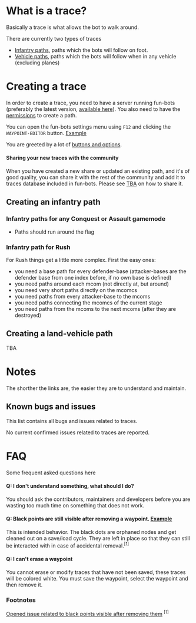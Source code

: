 # What is a trace?
Basically a trace is what allows the bot to walk around.

There are currently two types of traces
- [Infantry paths](#creating-an-infantry-path), paths which the bots will follow on foot.
- [Vehicle paths](#creating-a-land-vehicle-path), paths which the bots will follow when in any vehicle (excluding planes)

# Creating a trace
In order to create a trace, you need to have a server running fun-bots (preferably the latest version, [available here](https://github.com/Joe91/fun-bots/tags)). You also need to have the [permissions](https://github.com/Joe91/fun-bots/wiki/Permissions) to create a path.

You can open the fun-bots settings menu using `F12` and clicking the `WAYPOINT-EDITOR` button. [Example](https://github.com/Joe91/fun-bots/blob/master/Screenshots/Menu/Full.png)

You are greeted by a lot of [buttons and options](https://github.com/Firjens/fun-bots/blob/master/Screenshots/Menu/Traces/FullTraceMenuExample.png).

#### Sharing your new traces with the community
When you have created a new share or updated an existing path, and it's of good quality, you can share it with the rest of the community and add it to traces database included in fun-bots. Please see [TBA](/#) on how to share it.

## Creating an infantry path

### Infantry paths for any Conquest or Assault gamemode
- Paths should run around the flag

### Infantry path for Rush
For Rush things get a little more complex.
First the easy ones:
- you need a base path for every defender-base (attacker-bases are the defender base from one index before, if no own base is defined)
- you need paths around each mcom (not directly at, but around)
- you need very short paths directly on the mcomcs
- you need paths from every attacker-base to the mcoms
- you need paths connecting the mcomcs of the current stage
- you need paths from the mcoms to the next mcoms (after they are destroyed)


## Creating a land-vehicle path
TBA

# Notes
The shorther the links are, the easier they are to understand and maintain.

## Known bugs and issues
This list contains all bugs and issues related to traces.

No current confirmed issues related to traces are reported.

# FAQ
Some frequent asked questions here

#### Q: I don't understand something, what should I do?
You should ask the contributors, maintainers and developers before you are wasting too much time on something that does not work.

#### Q: Black points are still visible after removing a waypoint. [Example](https://media.discordapp.net/attachments/860159569107615764/860167425962147870/unknown.png)
This is intended behavior. The black dots are orphaned nodes and get cleaned out on a save/load cycle. They are left in place so that they can still be interacted with in case of accidental removal.<sup>[1]</sup>

#### Q: I can't erase a waypoint
You cannot erase or modify traces that have not been saved, these traces will be colored white. You must save the waypoint, select the waypoint and then remove it.

### Footnotes
[Opened issue related to black points visible after removing them](https://github.com/Joe91/fun-bots/issues/82) <sup>[1]</sup>